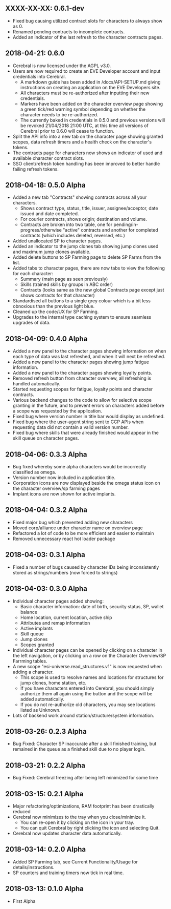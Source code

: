 XXXX-XX-XX: 0.6.1-dev
-------------------------
* Fixed bug causing utilized contract slots for characters to always show as 0.
* Renamed pending contracts to incomplete contracts.
* Added an indicator of the last refresh to the character contracts pages.

2018-04-21: 0.6.0
-------------------------
* Cerebral is now licensed under the AGPL v3.0.
* Users are now required to create an EVE Developer account and input credentials into Cerebral.
    * A markdown guide has been added in /docs/API-SETUP.md giving instructions on creating an application on the EVE Developers site.
    * All characters must be re-authorized after inputting their new credentials.
    * Markers have been added on the character overview page showing a green tick/red warning symbol depending on whether the character needs to be re-authorized.
    * The currently baked in credentials in 0.5.0 and previous versions will be revoked 21/04/2018 21:00 UTC, at this time all versions of Cerebral prior to 0.6.0 will cease to function.
* Split the API info into a new tab on the character page showing granted scopes, data refresh timers and a health check on the character's tokens.
* The contracts page for characters now shows an indicator of used and available character contract slots.
* SSO client/refresh token handling has been improved to better handle failing refresh tokens.

2018-04-18: 0.5.0 Alpha
-------------------------
* Added a new tab "Contracts" showing contracts across all your characters.
    * Shows contract type, status, title, issuer, assignee/acceptor, date issued and date completed.
    * For courier contracts, shows origin; destination and volume.
    * Contracts are broken into two table, one for pending/in-progress/otherwise "active" contracts and another for completed contracts (which includes deleted, reversed, etc.)
* Added unallocated SP to character pages.
* Added an indicator to the jump clones tab showing jump clones used and maximum jump clones available.
* Added delete buttons to SP Farming page to delete SP Farms from the list.
* Added tabs to character pages, there are now tabs to view the following for each character:
    * Summary (main page as seen previously)
    * Skills (trained skills by groups in ABC order)
    * Contracts (looks same as the new global Contracts page except just shows contracts for that character)
* Standardised all buttons to a single grey colour which is a bit less obnoxious than the previous light blue.
* Cleaned up the code/UX for SP Farming.
* Upgrades to the internal type caching system to ensure seamless upgrades of data.

2018-04-09: 0.4.0 Alpha
-------------------------
* Added a new panel to the character pages showing information on when each type of data was last refreshed, and when it will next be refreshed.
* Added a new panel to the character pages showing jump fatigue information.
* Added a new panel to the character pages showing loyalty points.
* Removed refresh button from character overview, all refreshing is handled automatically.
* Started requesting scopes for fatigue, loyalty points and character contracts.
* Various backend changes to the code to allow for selective scope granting in the future, and to prevent errors on characters added before a scope was requested by the application.
* Fixed bug where version number in title bar would display as undefined.
* Fixed bug where the user-agent string sent to CCP APIs when requesting data did not contain a valid version number.
* Fixed bug where skills that were already finished would appear in the skill queue on character pages.

2018-04-06: 0.3.3 Alpha
-------------------------
* Bug fixed whereby some alpha characters would be incorrectly classified as omega.
* Version number now included in application title.
* Corporation icons are now displayed beside the omega status icon on the character overview/sp farming pages
* Implant icons are now shown for active implants.

2018-04-04: 0.3.2 Alpha
-------------------------
* Fixed major bug which prevented adding new characters
* Moved corp/alliance under character name on overview page
* Refactored a lot of code to be more efficient and easier to maintain
* Removed unnecessary react hot loader package

2018-04-03: 0.3.1 Alpha
-------------------------
* Fixed a number of bugs caused by character IDs being inconsistently stored as strings/numbers (now forced to strings)

2018-04-03: 0.3.0 Alpha
-------------------------
* Individual character pages added showing:
    * Basic character information: date of birth, security status, SP, wallet balance
    * Home location, current location, active ship
    * Attributes and remap information
    * Active implants
    * Skill queue
    * Jump clones
    * Scopes granted
* Individual character pages can be opened by clicking on a character in the left navigation, or by clicking on a row on the Character Overview/SP Farrming tables.
* A new scope "esi-universe.read_structures.v1" is now requested when adding a character.
    * This scope is used to resolve names and locations for structures for jump clones, home station, etc.
    * If you have characters entered into Cerebral, you should simply authorize them all again using the button and the scope will be added automatically.
    * If you do not re-authorize old characters, you may see locations listed as Unknown.
* Lots of backend work around station/structure/system information.

2018-03-26: 0.2.3 Alpha
-------------------------
* Bug Fixed: Character SP inaccurate after a skill finished training, but remained in the queue as a finished skill due to no player login.

2018-03-21: 0.2.2 Alpha
-------------------------
* Bug Fixed: Cerebral freezing after being left minimized for some time

2018-03-15: 0.2.1 Alpha
-------------------------
* Major refactoring/optimizations, RAM footprint has been drastically reduced
* Cerebral now minimizes to the tray when you close/minimize it.
    * You can re-open it by clicking on the icon in your tray.
    * You can quit Cerebral by right clicking the icon and selecting Quit.
* Cerebral now updates character data automatically.

2018-03-14: 0.2.0 Alpha
-------------------------
* Added SP Farming tab, see Current Functionality/Usage for details/instructions.
* SP counters and training timers now tick in real time.

2018-03-13: 0.1.0 Alpha
-------------------------
* First Alpha